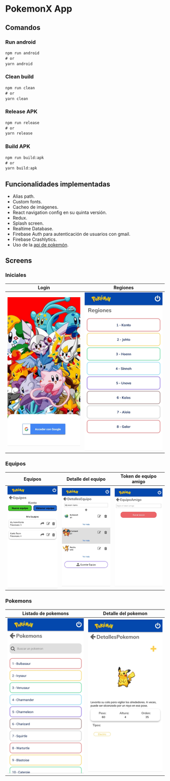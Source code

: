 # PokemonX App

## Comandos

### Run android

```cmd
npm run android
# or
yarn android
```
### Clean build

```cmd
npm run clean
# or
yarn clean
```

### Release APK

```cmd
npm run release
# or
yarn release
```

### Build APK

```cmd
npm run build:apk
# or
yarn build:apk
```

## Funcionalidades implementadas

* Alias path.
* Custom fonts.
* Cacheo de imágenes.
* React navigation config en su quinta versión.
* Redux.
* Splash screen.
* Realtime Database.
* Firebase Auth para autenticación de usuarios con gmail.
* Firebase Crashlytics.
* Uso de la [api de pokemón](https://pokeapi.co/).

## Screens

### Iniciales
Login	                   |  Regiones             
:-------------------------:|:-------------------------:
![](./app/assets/images/LoginScreen.png) | ![](./app/assets/images/Regiones.png)

### Equipos
Equipos            		   |  Detalle del equipo	   |  Token de equipo amigo             
:-------------------------:|:-------------------------:|:-------------------------:
![](./app/assets/images/Equipos.png)  |  ![](./app/assets/images/DetallesEquipo.png) | ![](./app/assets/images/EquipoAmigo.png)

### Pokemons
Listado de pokemons      |  Detalle del pokemon
:-------------------------:|:-------------------------:
![](./app/assets/images/Pokemons.png)  |  ![](./app/assets/images/DetallesPokemon.png)

